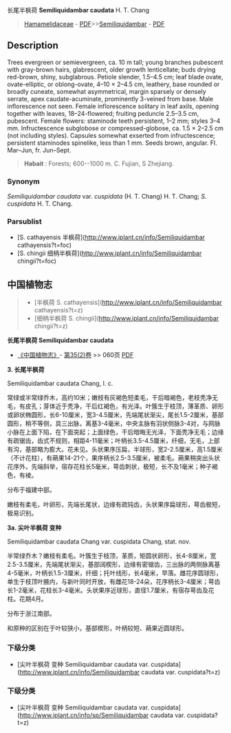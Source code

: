 长尾半枫荷 **Semiliquidambar caudata** H. T. Chang

> [Hamamelidaceae](http://www.iplant.cn/info/Hamamelidaceae?t=foc) - [PDF](http://www.iplant.cn/foc/pdf/Hamamelidaceae.pdf)>>[Semiliquidambar](http://www.iplant.cn/info/Semiliquidambar?t=foc) - [PDF](http://www.iplant.cn/foc/pdf/Semiliquidambar.pdf)

## Description

Trees evergreen or semievergreen, ca. 10 m tall; young branches pubescent with gray-brown hairs, glabrescent, older growth lenticellate; buds drying red-brown, shiny, subglabrous. Petiole slender, 1.5–4.5 cm; leaf blade ovate, ovate-elliptic, or oblong-ovate, 4–10 × 2–4.5 cm, leathery, base rounded or broadly cuneate, somewhat asymmetrical, margin sparsely or densely serrate, apex caudate-acuminate, prominently 3-veined from base. Male inflorescence not seen. Female inflorescence solitary in leaf axils, opening together with leaves, 18–24-flowered; fruiting peduncle 2.5–3.5 cm, pubescent. Female flowers: staminode teeth persistent, 1–2 mm; styles 3–4 mm. Infructescence subglobose or compressed-globose, ca. 1.5 × 2–2.5 cm (not including styles). Capsules somewhat exserted from infructescence; persistent staminodes spinelike, less than 1 mm. Seeds brown, angular. Fl. Mar–Jun, fr. Jun–Sept.

> **Habait** : 
> Forests; 600--1000 m. C. Fujian, S Zhejiang.

### Synonym
*Semiliquidambar caudata* var. *cuspidata* (H. T. Chang) H. T. Chang; *S. cuspidata* H. T. Chang.

### Parsublist

* [S.  cathayensis  半枫荷](http://www.iplant.cn/info/Semiliquidambar cathayensis?t=foc)
* [S.  chingii  细柄半枫荷](http://www.iplant.cn/info/Semiliquidambar chingii?t=foc)

## 中国植物志

> * [半枫荷  S.  cathayensis](http://www.iplant.cn/info/Semiliquidambar cathayensis?t=z)
> * [细柄半枫荷  S.  chingii](http://www.iplant.cn/info/Semiliquidambar chingii?t=z)

**长尾半枫荷 Semiliquidambar caudata**

* [《中国植物志》](http://www.iplant.cn/frps)- [第35(2)卷](http://www.iplant.cn/frps/vol/35(2)) >> 060页 [PDF](http://www.iplant.cn/frps/pdf/35(2)/060b.PDF)

**3. 长尾半枫荷**

Semiliquidambar caudata Chang, l. c.

常绿或半常绿乔木，高约10米；嫩枝有灰褐色短柔毛，干后暗褐色，老枝秃净无毛，有皮孔；芽体近于秃净，干后红褐色，有光泽。叶簇生于枝顶，薄革质、卵形或卵状椭圆形，长6-10厘米，宽3-4.5厘米，先端尾状渐尖，尾长1.5-2厘米，基部圆形，稍不等侧，具三出脉，离基3-4毫米，中央主脉有羽状侧脉3-4对，与网脉小脉在上面下陷，在下面突起；上面绿色，干后暗晦无光泽，下面秃净无毛；边缘有疏锯齿，齿式不规则，相距4-11毫米；叶柄长3.5-4.5厘米，纤细，无毛，上部有沟，基部略为膨大。花未见。头状果序压扁，半球形，宽2-2.5厘米，高1.5厘米（不计花柱），有蒴果14-21个，果序柄长2.5-3.5厘米，被柔毛。蒴果稍突出头状花序外，先端斜举，宿存花柱长5毫米，萼齿刺状，极短，长不及1毫米；种子褐色，有棱。

分布于福建中部。

嫩枝有柔毛，叶卵形，先端长尾状，边缘有疏钝齿，头状果序扁球形，萼齿极短，极易识别。

**3a. 尖叶半枫荷 变种**

Semiliquidambar caudata Chang var. cuspidata Chang, stat. nov.

半常绿乔木？嫩枝有柔毛。叶簇生于枝顶，革质，矩圆状卵形，长4-8厘米，宽2.5-3.5厘米，先端尾状渐尖，基部阔楔形，边缘有密锯齿，三出脉的两侧脉离基4-5毫米，叶柄长1.5-3厘米，纤细；托叶线形，长4毫米，早落。雌花序圆球形，单生于枝顶叶腋内，与新叶同时开放，有雌花18-24朵，花序柄长3-4厘米；萼齿长1-2毫米，花柱长3-4毫米。头状果序近球形，直径1.7厘米，有宿存萼齿及花柱。花期4月。

分布于浙江南部。

和原种的区别在于叶较狭小，基部楔形，叶柄较短、蒴果近圆球形。

### 下级分类
* [尖叶半枫荷 变种  Semiliquidambar caudata var. cuspidata](http://www.iplant.cn/info/Semiliquidambar caudata var. cuspidata?t=z)

### 下级分类
* [尖叶半枫荷 变种  Semiliquidambar caudata var. cuspidata](http://www.iplant.cn/info/sp/Semiliquidambar caudata var. cuspidata?t=z)
